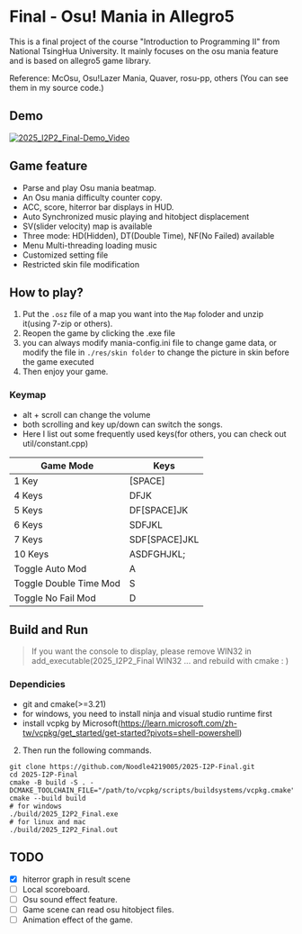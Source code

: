 # Final - Osu! Mania in Allegro5

This is a final project of the course "Introduction to Programming II" from National TsingHua University. It mainly focuses on the osu mania feature and is based on allegro5 game library.

Reference: McOsu, Osu!Lazer Mania, Quaver, rosu-pp, others (You can see them in my source code.)

## Demo
[![2025_I2P2_Final-Demo_Video](https://img.youtube.com/vi/m0Nm9fBc67s/0.jpg)](https://www.youtube.com/watch?v=m0Nm9fBc67s)

## Game feature

- Parse and play Osu mania beatmap.
- An Osu mania difficulty counter copy.
- ACC, score, hiterror bar displays in HUD.
- Auto Synchronized music playing and hitobject displacement
- SV(slider velocity) map is available
- Three mode: HD(Hidden), DT(Double Time), NF(No Failed) available
- Menu Multi-threading loading music
- Customized setting file
- Restricted skin file modification

## How to play?
1. Put the `.osz` file of a map you want into the `Map` foloder and unzip it(using 7-zip or others).
2. Reopen the game by clicking the .exe file
3. you can always modify mania-config.ini file to change game data, or modify the file in `./res/skin folder` to change the picture in skin before the game executed
4. Then enjoy your game.

### Keymap

- alt + scroll can change the volume
- both scrolling and key up/down can switch the songs.
- Here I list out some frequently used keys(for others, you can check out util/constant.cpp)

| Game Mode              | Keys          |
| ---------------------- | ------------- |
| 1 Key                  | [SPACE]       |
| 4 Keys                 | DFJK          |
| 5 Keys                 | DF[SPACE]JK   |
| 6 Keys                 | SDFJKL        |
| 7 Keys                 | SDF[SPACE]JKL |
| 10 Keys                | ASDFGHJKL;    |
| Toggle Auto Mod        | A             |
| Toggle Double Time Mod | S             |
| Toggle No Fail Mod     | D             |


## Build and Run
> If you want the console to display, please remove WIN32 in add_executable(2025_I2P2_Final WIN32 ... and rebuild with cmake : )

### Dependicies

- git and cmake(>=3.21)
- for windows, you need to install ninja and visual studio runtime first
- install vcpkg by Microsoft(https://learn.microsoft.com/zh-tw/vcpkg/get_started/get-started?pivots=shell-powershell)
2. Then run the following commands.
```shell
git clone https://github.com/Noodle4219005/2025-I2P-Final.git
cd 2025-I2P-Final
cmake -B build -S . -DCMAKE_TOOLCHAIN_FILE="/path/to/vcpkg/scripts/buildsystems/vcpkg.cmake"
cmake --build build
# for windows
./build/2025_I2P2_Final.exe
# for linux and mac
./build/2025_I2P2_Final.out
```
## TODO
- [x] hiterror graph in result scene
- [ ] Local scoreboard.
- [ ] Osu sound effect feature.
- [ ] Game scene can read osu hitobject files.
- [ ] Animation effect of the game.
